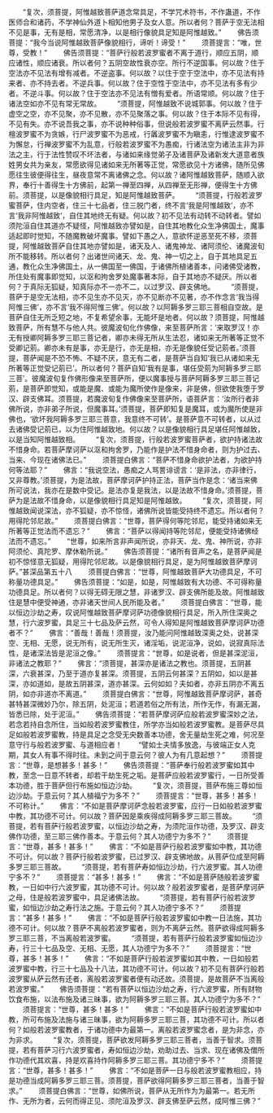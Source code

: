 <!-- { "loadSidebar": true } -->
　　“复次，须菩提，阿惟越致菩萨道念常具足，不学咒术符书，不作蛊道，不作医师合和诸药，不学神仙外道卜相知他男子及女人意。所以者何？菩萨于空无法相不见是事，无有是相，常愿清净，以是相行像貌具足知是阿惟越致。”
　　佛告须菩提：“我今当说阿惟越致菩萨像貌相行，谛听！谛受！”
　　须菩提言：“唯，世尊，受教！”
　　佛告须菩提：“菩萨行般若波罗蜜者不离于道行，顺应五阴，顺应诸性，顺应诸衰。所以者何？五阴空故性衰亦空。所行不逆国事。何以故？住于空法亦不见法有增有减者。不逆盗事。何以故？以住于空于空法中，亦不见法有持来者、亦不持去者。不逆兵事。何以故？住于空性于空法中，亦不见法有多有少者。不逆斗事。何以故？住于空法亦不见法有憎有爱者。所语常顺。何以故？住于诸法空如亦不见有常无常故。
　　“须菩提，阿惟越致不说城郭事。何以故？住于虚空之空，亦不见聚，亦不见散，亦不见聚落之事。何以故？住于本际不见有得，不见有失。亦不说吾我之事，亦不说种种俗事，但说般若波罗蜜不离萨云然事。行檀波罗蜜不为贪嫉，行尸波罗蜜不为恶戒，行羼波罗蜜不为瞋恚，行惟逮波罗蜜不为懈怠，行禅波罗蜜不为乱意，行般若波罗蜜不为愚痴，行诸法空为诸法主非为非法之主，行于法性赞叹不坏法者，与诸如来缘觉弟子及诸菩萨及诸新发大道意者族姓男女共为亲友，常愿欲得见诸如来无所著等正觉，常愿欲见十方诸佛，随所见佛愿往生彼便得往生，昼夜意常不离诸佛之念。何以故？诸阿惟越致菩萨，随顺入欲界，奉行十善得生十方佛前，起第一禅至四禅，从四禅至无形禅，便得生十方佛前。须菩提，以是像貌相行具足，知是阿惟越致菩萨。
　　“须菩提，行般若波罗蜜菩萨，住内空者，住三十七品者，住三脱门者，终不言‘我是阿惟越致’，亦不言‘我非阿惟越致’，自住其地终无有疑。何以故？初不见法有动转不动转者。譬如须陀洹自住其道亦不疑怪，阿惟越致亦譬如是，自住其地教化众生净佛国土，魔事适起即时觉知，不随魔教破坏魔事。譬如下愚之人，意欲怀逆恶至死不移，须菩提，阿惟越致菩萨自住其地亦譬如是，诸天及人、诸鬼神龙、诸阿须伦、诸魔波旬所不能移转。所以者何？出诸世间诸天、龙、鬼、神一切之上，自于其地具足五通，教化众生净佛国土，从一佛国至一佛国，于诸佛所植诸善本，问诸佛受诸教，所住处有魔事即觉知，以沤和拘舍罗处魔事著本际，自于其地亦不疑厌。所以者何？于真际无狐疑，知真际亦不一亦不二，以过罗汉、辟支佛地。
　　“须菩提，菩萨于是空无法相，亦不见生亦不见灭，亦不见断亦不见著，亦不作念言‘我当得阿惟三佛’，亦不言‘我不得阿惟三佛’。何以故？以阿耨多罗三耶三菩相自空故。是菩萨自住无所乏短之地，不复希望余事，无能坏是地者。何以故？须菩提，阿惟越致菩萨，所有慧不与他人共。彼魔波旬化作佛像，来至菩萨所言：‘来取罗汉！亦无有授卿阿耨多罗三耶三菩记者，卿亦未得无所从生法忍，诸如来无所著等正觉不受卿记莂。卿亦未有是事，亦无是行，亦无是相，亦无是像貌任受记莂者。’须菩提，菩萨闻是不恐不怖、不疑不厌，意无有二者，是菩萨当自知‘我已从诸如来无所著等正觉受记莂已’。所以者何？菩萨自知‘我有是事，堪任受莂为阿耨多罗三耶三菩’。彼魔波旬复作佛形像来至菩萨所，便以魔事授与菩萨阿耨多罗三耶三菩记莂，是菩萨即觉知，或能是魔、或能为魔所使作是像来，非是佛，但欲使我堕于罗汉、辟支佛耳。须菩提，若魔波旬复作佛像来至菩萨所，语菩萨言：‘汝所行者非佛所说，亦非弟子所说，但魔事耳。’须菩提，菩萨即知复是魔耳，或为魔所使是非佛也，‘欲坏我阿耨多罗三耶三菩意，我意终不可转’。是菩萨意不可转者，以从过去诸佛受记莂已，以为住阿惟越致地。何以故？以是像貌相行具足堪任阿惟越致，以是当知阿惟越致相。
　　“复次，须菩提，行般若波罗蜜菩萨者，欲护持诸法故不惜身命。若菩萨摩诃萨以沤和拘舍罗，乃能作是护法不惜身命者，则为护过去、当来、今现在诸佛法已。”
　　须菩提白佛言：“菩萨不惜身命欲护法者，为欲护持何等法耶？”
　　佛言：“我说空法，愚痴之人骂詈诽谤言：‘是非法，亦非律行，又非尊教。’须菩提，为是法故，菩萨摩诃萨护持正法，菩萨当作是念：‘诸当来佛所可说法，我亦在是数中受记。是法亦复是我法，以是法故不惜身命。’须菩提，菩萨为是法故不惜身命，以是像貌相行具足知是阿惟越致。
　　“复次，须菩提，阿惟越致闻说深法，亦不狐疑，亦不惊怪，诸佛所说皆能受持终不遗忘。所以者何？用得陀邻尼故。”
　　须菩提白佛言：“世尊，菩萨得何等陀邻尼，能受持诸如来无所著等正觉法而不遗忘？”
　　佛言：“菩萨以得闻持等陀邻尼，便能受持诸佛经法而不遗忘。”
　　“世尊，如来所言非声闻所说，亦非天、龙、鬼、神所说，亦非阿须伦、真陀罗、摩休勒所说。”
　　佛告须菩提：“诸所有音声之名，是菩萨闻是初不惊怪意无狐疑，用得陀邻尼故。以是像貌相行具足，是为阿惟越致菩萨摩诃萨。”甚深品第五十八
　　须菩提白佛言：“世尊，阿惟越致菩萨大功德具足，不可称量功德具足。”
　　佛告须菩提：“如是，如是，阿惟越致有大功德、不可得称量功德具足。所以者何？以得无碍无限之慧，非诸罗汉、辟支佛所能及故。阿惟越致住是慧中便受神通，亦非诸天世间人民所能及者。”
　　须菩提白佛言：“世尊，能以恒边沙劫之寿，叹说阿惟越致菩萨摩诃萨功德像貌相行具足，所入所住深奥之慧，行六波罗蜜，具足三十七品及萨云然，可令人得知是阿惟越致菩萨摩诃萨功德者不？”
　　佛言：“善哉！善哉！须菩提，汝乃能问阿惟越致深奥之处，说甚深空、无相、无愿，说无所有，说无所生灭，诸淫垢，说泥洹净，说如，说寂真际法性，是诸深法皆是泥洹之像。”
　　须菩提言：“世尊，如是说者，但是甚深泥洹，非诸法之教耶？”
　　佛言：“须菩提，甚深亦是诸法之教也。须菩提，五阴甚深，六衰甚深，乃至于道亦复甚深。须菩提，五阴云何甚深？五阴如，如以是甚深，亦如道如，是故五阴甚深，道亦甚深。云何如如？夫如者，亦非五阴亦不离五阴，如亦非道亦不离道。”
　　须菩提白佛言：“世尊，阿惟越致菩萨摩诃萨，甚奇甚特甚深微妙乃尔，除五阴，处泥洹；若道若俗之所有法，所作无作，有漏无漏，皆悉已除，处于泥洹。”
　　佛告须菩提：“若菩萨摩诃萨应般若波罗蜜深妙之法，若念若持自念所住，当如般若波罗蜜教住，所学亦当如般若波罗蜜教。是菩萨尽具足如般若波罗蜜教，持是具足之念受无央数善本功德，舍无量劫生死之难，何况至意守行与般若波罗蜜、与道相应者！
　　“譬如士夫情多放逸，与彼端正女人克期，其女人有事不得时往。未到之间于意云何？彼人为有几意起想？”
　　须菩提言：“世尊，是想甚多！甚多！”
　　佛告须菩提：“菩萨奉行般若波罗蜜如其中教，至念一日意不转者，却若干劫生死之垢。是菩萨应般若波罗蜜行，一日所受善本功德，胜于菩萨但行布施如恒边沙劫。
　　“复次，须菩提，菩萨布施三尊如恒边沙劫。于意云何？其人植福宁为多不？”
　　须菩提言：“世尊，甚多！甚多！不可称计。”
　　佛言：“不如是菩萨摩诃萨念般若波罗蜜，应行一日如般若波罗蜜中教，其功德不可计。何以故？菩萨因是乘疾得成阿耨多罗三耶三菩故。
　　“须菩提，若有菩萨行般若波罗蜜，以恒边沙劫之寿，为须陀洹作功德，及罗汉、辟支佛作功德，至三耶三佛作善本。于意云何？其人功德宁为多不？”
　　须菩提言：“世尊，甚多！甚多！”
　　佛言：“不如是菩萨行般若波罗蜜如中教，其功德不可计。何以故？菩萨行般若波罗蜜，已过罗汉、辟支佛地故，从菩萨位成至阿耨多罗三耶三菩故。
　　“须菩提，若有菩萨寿如恒边沙劫，行六波罗蜜。其人功德宁多不？”
　　须菩提言：“甚多！甚多！”
　　佛言：“不如是菩萨随般若波罗蜜教，一日如中行六波罗蜜，其功德不可计。何以故？般若波罗蜜者，是菩萨摩诃萨之母，住是般若波罗蜜中，具足诸佛法故。
　　“须菩提，若有菩萨行般若波罗蜜，如恒边沙劫之寿行法之施。于意云何？其人功德宁多不？”
　　须菩提言：“甚多！甚多！”
　　佛言：“不如是菩萨行般若波罗蜜如中教一日法施，其功德不可计。何以故？菩萨不离般若波罗蜜者，则为不离萨云然。菩萨欲得成阿耨多罗三耶三菩，不当离般若波罗蜜。
　　“须菩提，若有菩萨行般若波罗蜜如恒边沙寿，行三十七品及空、无相、无愿，其人功德宁为多不？”
　　须菩提言：“世尊，甚多！甚多！”
　　佛言：“不如是菩萨行般若波罗蜜如其中教，一日如般若波罗蜜中教，行三十七品及十八法，其功德不可计。何以故？初不见有菩萨行般若波罗蜜从萨云然有还者，离般若波罗蜜者便有动还故。须菩提，是故菩萨不当离般若波罗蜜。”
　　佛告须菩提：“若有菩萨以恒边沙劫之寿，行六波罗蜜，所有财物饮食布施，以法布施及诸三昧事，欲为阿耨多罗三耶三菩。其人功德宁为多不？”
　　须菩提言：“世尊，甚多！甚多！”
　　佛言：“不如是菩萨行般若波罗蜜如中教，所可布施及法施与诸三昧事，欲为阿耨多罗三耶三菩，其功德不可计。所以者何？如般若波罗蜜教者，于诸功德中为最第一。离般若波罗蜜念者，是为非念，亦为非求。
　　“复次，须菩提，菩萨欲发阿耨多罗三耶三菩者，当善于智求。须菩提，若有菩萨习行六波罗蜜者，寿如恒边沙劫，劝助过去、当求、现在诸佛及僧所作功德代其欢喜，持是欢喜持作阿耨多罗三耶三菩。其功德宁多不？”
　　须菩提言：“世尊，甚多！甚多！”
　　佛言：“不如是菩萨一日与般若波罗蜜教相应，持是功德当成阿耨多罗三耶三菩。须菩提，菩萨欲得阿耨多罗三耶三菩者，当善于智求。”
　　须菩提白佛言：“世尊，如佛所说，菩萨从无所作为为最第一。若无所作、无所为者，云何而得正见、须陀洹及罗汉、辟支佛至萨云然，成阿惟三佛？”
